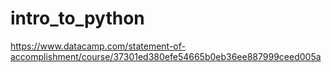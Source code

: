 # intro_to_python
https://www.datacamp.com/statement-of-accomplishment/course/37301ed380efe54665b0eb36ee887999ceed005a
